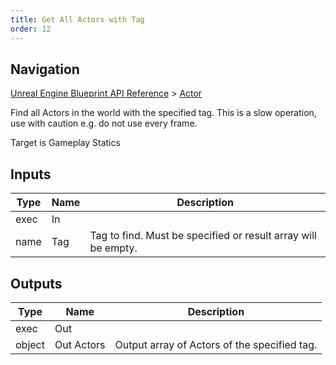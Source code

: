 ```yaml
---
title: Get All Actors with Tag
order: 12
---
```

## Navigation

[Unreal Engine Blueprint API Reference](https://dev.epicgames.com/documentation/en-us/unreal-engine/BlueprintAPI) > [Actor](https://dev.epicgames.com/documentation/en-us/unreal-engine/BlueprintAPI/Actor)

Find all Actors in the world with the specified tag.
This is a slow operation, use with caution e.g. do not use every frame.

Target is Gameplay Statics

## Inputs

| Type | Name | Description |
| --- | --- | --- |
| exec | In |  |
| name | Tag | Tag to find. Must be specified or result array will be empty. |

## Outputs

| Type | Name | Description |
| --- | --- | --- |
| exec | Out |  |
| object | Out Actors | Output array of Actors of the specified tag. |
